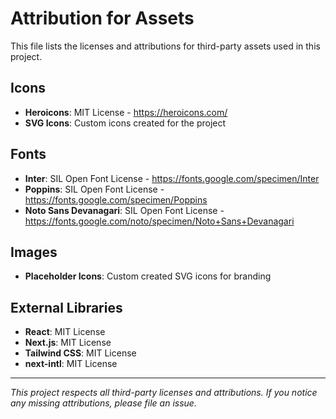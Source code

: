 # Attribution for Assets

This file lists the licenses and attributions for third-party assets used in this project.

## Icons

- **Heroicons**: MIT License - https://heroicons.com/
- **SVG Icons**: Custom icons created for the project

## Fonts

- **Inter**: SIL Open Font License - https://fonts.google.com/specimen/Inter
- **Poppins**: SIL Open Font License - https://fonts.google.com/specimen/Poppins
- **Noto Sans Devanagari**: SIL Open Font License - https://fonts.google.com/noto/specimen/Noto+Sans+Devanagari

## Images

- **Placeholder Icons**: Custom created SVG icons for branding

## External Libraries

- **React**: MIT License
- **Next.js**: MIT License
- **Tailwind CSS**: MIT License
- **next-intl**: MIT License

---

_This project respects all third-party licenses and attributions. If you notice any missing attributions, please file an issue._
